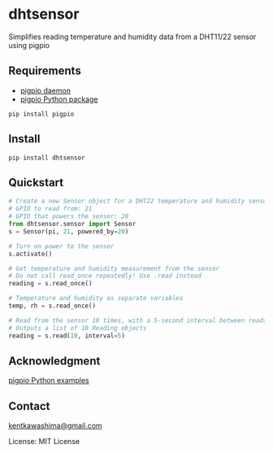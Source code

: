 # dhtsensor
Simplifies reading temperature and humidity data from a DHT11/22 sensor using pigpio

## Requirements
- [pigpio daemon](http://abyz.me.uk/rpi/pigpio/pigpiod.html)
- [pigpio Python package](http://abyz.me.uk/rpi/pigpio/python.html)  
```
pip install pigpio
```

## Install
```
pip install dhtsensor
```

## Quickstart
```python
# Create a new Sensor object for a DHT22 temperature and humidity sensor
# GPIO to read from: 21
# GPIO that powers the sensor: 20
from dhtsensor.sensor import Sensor
s = Sensor(pi, 21, powered_by=20)

# Turn on power to the sensor
s.activate()

# Get temperature and humidity measurement from the sensor
# Do not call read_once repeatedly! Use .read instead
reading = s.read_once()

# Temperature and humidity as separate variables
temp, rh = s.read_once()

# Read from the sensor 10 times, with a 5-second interval between reads
# Outputs a list of 10 Reading objects
reading = s.read(10, interval=5)

```

## Acknowledgment
[pigpio Python examples](http://abyz.me.uk/rpi/pigpio/examples.html#Python%20code)

## Contact
kentkawashima@gmail.com


License: MIT License  
